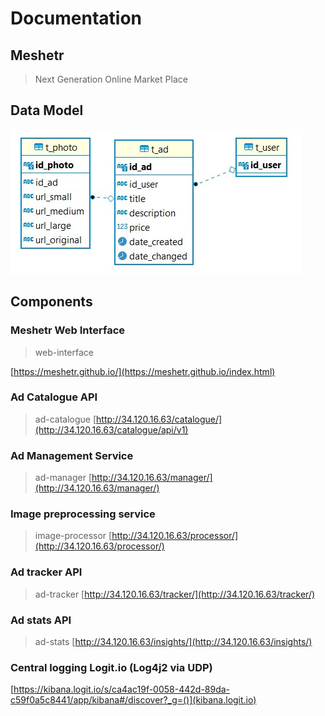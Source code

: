 # Documentation
 
## Meshetr

> Next Generation Online Market Place

## Data Model

![Data Model](pics/data-model_v01.jpg)

## Components

### Meshetr Web Interface
> web-interface

[https://meshetr.github.io/](https://meshetr.github.io/index.html)

### Ad Catalogue API
> ad-catalogue
[http://34.120.16.63/catalogue/](http://34.120.16.63/catalogue/api/v1)

### Ad Management Service
> ad-manager
[http://34.120.16.63/manager/](http://34.120.16.63/manager/)

### Image preprocessing service
> image-processor
[http://34.120.16.63/processor/](http://34.120.16.63/processor/)

### Ad tracker API
> ad-tracker
[http://34.120.16.63/tracker/](http://34.120.16.63/tracker/)

### Ad stats API
> ad-stats
[http://34.120.16.63/insights/](http://34.120.16.63/insights/)

### Central logging Logit.io (Log4j2 via UDP)
[https://kibana.logit.io/s/ca4ac19f-0058-442d-89da-c59f0a5c8441/app/kibana#/discover?_g=()](kibana.logit.io)

